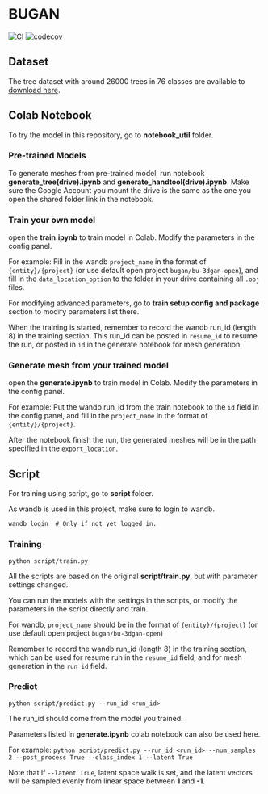 # BUGAN
![CI](https://github.com/buganart/BUGAN/workflows/CI/badge.svg?branch=master)
[![codecov](https://codecov.io/gh/buganart/BUGAN/branch/master/graph/badge.svg)](https://codecov.io/gh/buganart/BUGAN)

## Dataset

The tree dataset with around 26000 trees in 76 classes are available to [download here](https://drive.google.com/file/d/1_pC6qarczSZk6oiqgmefxH2IuUlU8aLh/view?usp=sharing).

## Colab Notebook

To try the model in this repository, go to **notebook_util** folder.

### Pre-trained Models
To generate meshes from pre-trained model, run notebook **generate_tree(drive).ipynb** and **generate_handtool(drive).ipynb**.
Make sure the Google Account you mount the drive is the same as the one you open the shared folder link in the notebook.

### Train your own model
open the **train.ipynb** to train model in Colab. Modify the parameters in the config panel. 

For example:
Fill in the wandb `project_name` in the format of `{entity}/{project}` (or use default open project `bugan/bu-3dgan-open`), and fill in the `data_location_option` to the folder in your drive containing all `.obj` files.

For modifying advanced parameters, go to **train setup config and package** section to modify parameters list there.

When the training is started, remember to record the wandb run_id (length 8) in the training section. This run_id can be posted in `resume_id` to resume the run, or posted in `id` in the generate notebook for mesh generation.

### Generate mesh from your trained model
open the **generate.ipynb** to train model in Colab. Modify the parameters in the config panel. 

For example:
Put the wandb run_id from the train notebook to the `id` field in the config panel, and fill in the `project_name` in the format of `{entity}/{project}`.

After the notebook finish the run, the generated meshes will be in the path specified in the `export_location`.


## Script

For training using script, go to **script** folder.

As wandb is used in this project, make sure to login to wandb.

    wandb login  # Only if not yet logged in.

### Training

    python script/train.py
    
All the scripts are based on the original **script/train.py**, but with parameter settings changed.

You can run the models with the settings in the scripts, or modify the parameters in the script directly and train.

For wandb, `project_name` should be in the format of `{entity}/{project}` (or use default open project `bugan/bu-3dgan-open`)

Remember to record the wandb run_id (length 8) in the training section, which can be used for resume run in the `resume_id` field, and for mesh generation in the `run_id` field.

### Predict
    
    python script/predict.py --run_id <run_id>

The run_id should come from the model you trained.

Parameters listed in **generate.ipynb** colab notebook can also be used here.

For example: `python script/predict.py --run_id <run_id> --num_samples 2 --post_process True --class_index 1 --latent True`

Note that if `--latent True`, latent space walk is set, and the latent vectors will be sampled evenly from linear space between **1** and **-1**.
